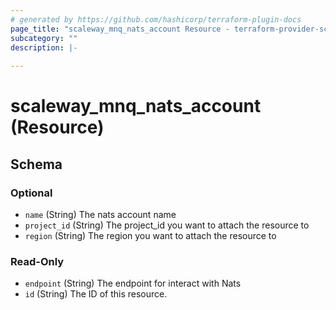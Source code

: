 ```yaml
---
# generated by https://github.com/hashicorp/terraform-plugin-docs
page_title: "scaleway_mnq_nats_account Resource - terraform-provider-scaleway"
subcategory: ""
description: |-
  
---
```


# scaleway_mnq_nats_account (Resource)





<!-- schema generated by tfplugindocs -->
## Schema

### Optional

- `name` (String) The nats account name
- `project_id` (String) The project_id you want to attach the resource to
- `region` (String) The region you want to attach the resource to

### Read-Only

- `endpoint` (String) The endpoint for interact with Nats
- `id` (String) The ID of this resource.
